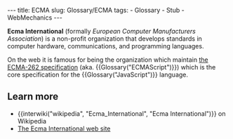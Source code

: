 --- title: ECMA slug: Glossary/ECMA tags: - Glossary - Stub - WebMechanics ---

**Ecma International** (formally *European Computer Manufacturers Association*) is a non-profit organization that develops standards in computer hardware, communications, and programming languages.

On the web it is famous for being the organization which maintain [the ECMA-262 specification](https://www.ecma-international.org/publications/standards/Ecma-262.htm) (aka. {{Glossary("ECMAScript")}}) which is the core specification for the {{Glossary("JavaScript")}} language.

Learn more
----------

-   {{interwiki("wikipedia", "Ecma\_International", "Ecma International")}} on Wikipedia
-   [The Ecma International web site](https://www.ecma-international.org/)

